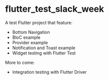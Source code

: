 # flutter_test_slack_week

A test Flutter project that feature:
 - Bottom Navigation
 - BloC example
 - Provider example
 - Notification and Toast example
 - Widget testing with Flutter Test
 
More to come:
 - Integration testing with Flutter Driver